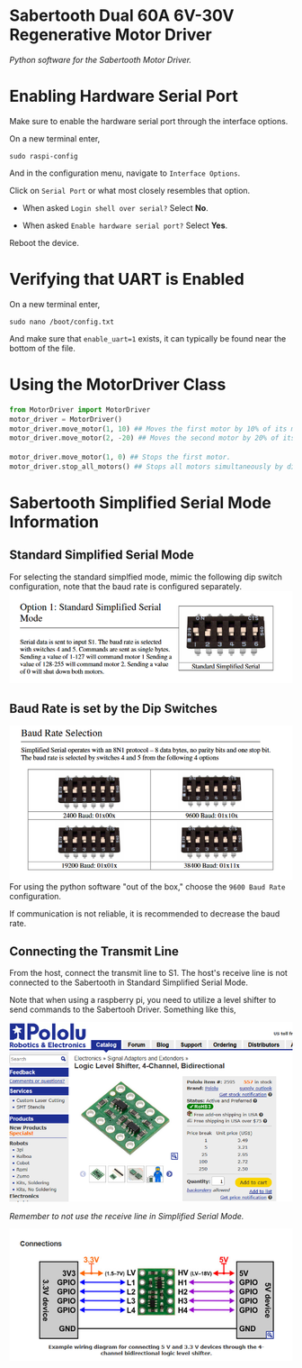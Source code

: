 # Sabertooth Dual 60A 6V-30V Regenerative Motor Driver
_Python software for the Sabertooth Motor Driver._

# Enabling Hardware Serial Port
Make sure to enable the hardware serial port through the interface options.

On a new terminal enter,
```
sudo raspi-config
```

And in the configuration menu, navigate to ```Interface Options```.

Click on ```Serial Port``` or what most closely resembles that option.

* When asked ```Login shell over serial?``` Select <strong>No</strong>.

* When asked ```Enable hardware serial port?``` Select <strong>Yes</strong>.

Reboot the device.

# Verifying that UART is Enabled

On a new terminal enter,
```
sudo nano /boot/config.txt
```

And make sure that ```enable_uart=1``` exists, it can typically be found near the bottom of the file.

# Using the MotorDriver Class
```python
from MotorDriver import MotorDriver
motor_driver = MotorDriver()
motor_driver.move_motor(1, 10) ## Moves the first motor by 10% of its maximum RPM.
motor_driver.move_motor(2, -20) ## Moves the second motor by 20% of its maximum RPM in the inverse direction.

motor_driver.move_motor(1, 0) ## Stops the first motor.
motor_driver.stop_all_motors() ## Stops all motors simultaneously by disabling output drive to the motors.
```

# Sabertooth Simplified Serial Mode Information
## Standard Simplified Serial Mode
For selecting the standard simplfied mode, mimic the following dip switch configuration, note that the baud rate is configured separately.
![alt text](<README_IMAGES/Standard Simplified Serial Mode.png>)

## Baud Rate is set by the Dip Switches
![alt text](<README_IMAGES/Baud Rate.png>)
For using the python software "out of the box," choose the ```9600 Baud Rate``` configuration.

If communication is not reliable, it is recommended to decrease the baud rate.

## Connecting the Transmit Line
From the host, connect the transmit line to S1. The host's receive line is not connected to the Sabertooth in Standard Simplified Serial Mode.

Note that when using a raspberry pi, you need to utilize a level shifter to send commands to the Sabertooh Driver. Something like this,

![alt text](<README_IMAGES/Logic Level Shifter.png>)

_Remember to not use the receive line in Simplified Serial Mode._

![alt text](<README_IMAGES/Level Shifter Connections.png>)
